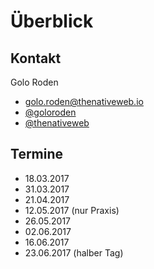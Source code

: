 # Überblick

## Kontakt

Golo Roden

- [golo.roden@thenativeweb.io](mailto:golo.roden@thenativeweb.io)
- [@goloroden](https://twitter.com/goloroden)
- [@thenativeweb](https://twitter.com/thenativeweb)

## Termine

- 18.03.2017
- 31.03.2017
- 21.04.2017
- 12.05.2017 (nur Praxis)
- 26.05.2017
- 02.06.2017
- 16.06.2017
- 23.06.2017 (halber Tag)
